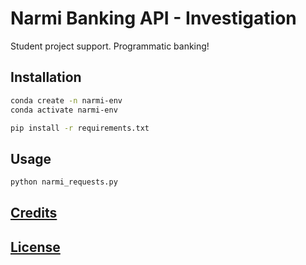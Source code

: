 # Narmi Banking API - Investigation

Student project support. Programmatic banking!

## Installation

```sh
conda create -n narmi-env
conda activate narmi-env
```

```sh
pip install -r requirements.txt
```

## Usage

```sh
python narmi_requests.py
```

## [Credits](/CREDITS.md)

## [License](/LICENSE.md)
